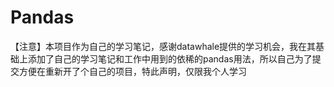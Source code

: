 # Pandas

【注意】本项目作为自己的学习笔记，感谢datawhale提供的学习机会，我在其基础上添加了自己的学习笔记和工作中用到的依稀的pandas用法，所以自己为了提交方便在重新开了个自己的项目，特此声明，仅限我个人学习


 
